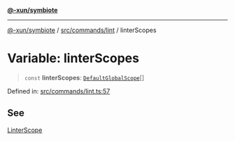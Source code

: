 [**@-xun/symbiote**](../../../../README.md)

***

[@-xun/symbiote](../../../../README.md) / [src/commands/lint](../README.md) / linterScopes

# Variable: linterScopes

> `const` **linterScopes**: [`DefaultGlobalScope`](../../../configure/enumerations/DefaultGlobalScope.md)[]

Defined in: [src/commands/lint.ts:57](https://github.com/Xunnamius/symbiote/blob/93db40a191a3211953c897ee68551b6408725320/src/commands/lint.ts#L57)

## See

[LinterScope](../../../configure/enumerations/DefaultGlobalScope.md)
